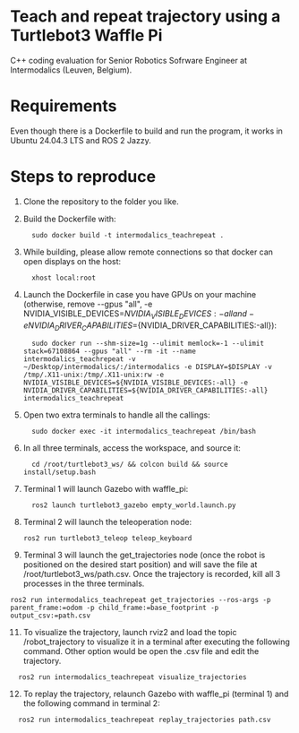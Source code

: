 # Teach and repeat trajectory using a Turtlebot3 Waffle Pi
‭C++ coding evaluation for Senior Robotics Sofrware Engineer at Intermodalics (Leuven, Belgium).  

# Requirements
Even though there is a Dockerfile to build and run the program, it works in Ubuntu 24.04.3 LTS and ROS 2 Jazzy.


# Steps to reproduce
1. Clone the repository to the folder you like.
   
2. Build the Dockerfile with:
   ```shell 
	 sudo docker build -t intermodalics_teachrepeat .
   ```
3. While building, please allow remote connections so that docker can open displays on the host:
   ```shell 
	 xhost local:root
   ```
4. Launch the Dockerfile in case you have GPUs on your machine (otherwise, remove --gpus "all", -e NVIDIA_VISIBLE_DEVICES=${NVIDIA_VISIBLE_DEVICES:-all} and -e NVIDIA_DRIVER_CAPABILITIES=${NVIDIA_DRIVER_CAPABILITIES:-all}):
   ```shell 
	 sudo docker run --shm-size=1g --ulimit memlock=-1 --ulimit stack=67108864 --gpus "all" --rm -it --name intermodalics_teachrepeat -v ~/Desktop/intermodalics/:/intermodalics -e DISPLAY=$DISPLAY -v /tmp/.X11-unix:/tmp/.X11-unix:rw -e NVIDIA_VISIBLE_DEVICES=${NVIDIA_VISIBLE_DEVICES:-all} -e NVIDIA_DRIVER_CAPABILITIES=${NVIDIA_DRIVER_CAPABILITIES:-all} intermodalics_teachrepeat
   ```   
5. Open two extra terminals to handle all the callings:
   ```shell 
	 sudo docker exec -it intermodalics_teachrepeat /bin/bash
   ```
7. In all three terminals, access the workspace, and source it:
   ```shell 
	 cd /root/turtlebot3_ws/ && colcon build && source install/setup.bash
   ```
8. Terminal 1 will launch Gazebo with waffle_pi:
   ```shell 
	 ros2 launch turtlebot3_gazebo empty_world.launch.py
   ```
9. Terminal 2 will launch the teleoperation node:
   ```shell 
   ros2 run turtlebot3_teleop teleop_keyboard
   ```
10. Terminal 3 will launch the get_trajectories node (once the robot is positioned on the desired start position) and will save the file at /root/turtlebot3_ws/path.csv. Once the trajectory is recorded, kill all 3 processes in the three terminals.
   ```shell 
   ros2 run intermodalics_teachrepeat get_trajectories --ros-args -p parent_frame:=odom -p child_frame:=base_footprint -p output_csv:=path.csv
   ```
11. To visualize the trajectory, launch rviz2 and load the topic /robot_trajectory to visualize it in a terminal after executing the following command. Other option would be open the .csv file and edit the trajectory.
   ```shell 
	 ros2 run intermodalics_teachrepeat visualize_trajectories
   ```
12. To replay the trajectory, relaunch Gazebo with waffle_pi (terminal 1) and the following command in terminal 2:
   ```shell 
	 ros2 run intermodalics_teachrepeat replay_trajectories path.csv
   ```
